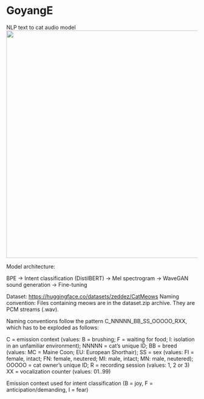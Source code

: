 # GoyangE
NLP text to cat audio model
<img src="https://github.com/user-attachments/assets/925e2cfc-9a3f-402f-9053-384a77233d86" width="600">




Model architecture:

BPE -> Intent classification (DistilBERT) -> Mel spectrogram -> WaveGAN sound generation -> Fine-tuning

Dataset: 
https://huggingface.co/datasets/zeddez/CatMeows Naming convention: Files containing meows are in the dataset.zip archive. They are PCM streams (.wav).

Naming conventions follow the pattern C_NNNNN_BB_SS_OOOOO_RXX, which has to be exploded as follows:

C = emission context (values: B = brushing; F = waiting for food; I: isolation in an unfamiliar environment); NNNNN = cat’s unique ID; BB = breed (values: MC = Maine Coon; EU: European Shorthair); SS = sex (values: FI = female, intact; FN: female, neutered; MI: male, intact; MN: male, neutered); OOOOO = cat owner’s unique ID; R = recording session (values: 1, 2 or 3) XX = vocalization counter (values: 01..99)

Emission context used for intent classification (B = joy, F = anticipation/demanding, I = fear)
